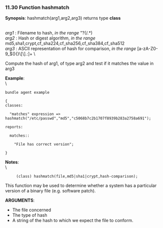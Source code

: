 ### 11.30 Function hashmatch

**Synopsis**: hashmatch(arg1,arg2,arg3) returns type **class**

\
 *arg1* : Filename to hash, *in the range* "?(/.\*) \
 *arg2* : Hash or digest algorithm, *in the range*
md5,sha1,crypt,cf\_sha224,cf\_sha256,cf\_sha384,cf\_sha512 \
 *arg3* : ASCII representation of hash for comparison, *in the range*
[a-zA-Z0-9\_\$(){}\\[\\].:]+ \

Compute the hash of arg1, of type arg2 and test if it matches the value
in arg3

**Example**:\
 \

    bundle agent example

    {     
    classes:

      "matches" expression => hashmatch("/etc/passwd","md5","c5068b7c2b1707f8939b283a2758a691");

    reports:

      matches::

        "File has correct version";

    }

**Notes**:\
 \

         
         (class) hashmatch(file,md5|sha1|crypt,hash-comparison);
         

This function may be used to determine whether a system has a particular
version of a binary file (e.g. software patch).

**ARGUMENTS**:

-   The file concerned
-   The type of hash
-   A string of the hash to which we expect the file to conform.
